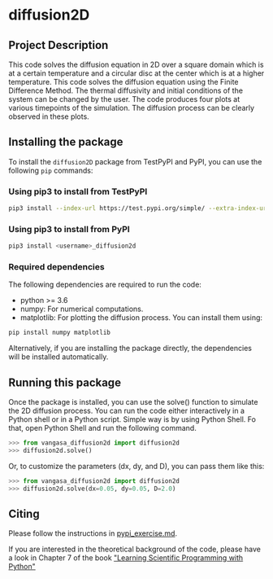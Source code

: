 # diffusion2D

## Project Description
This code solves the diffusion equation in 2D over a square domain which is at a certain temperature and a circular disc at the center which is at a higher temperature. This code solves the diffusion equation using the Finite Difference Method. The thermal diffusivity and initial conditions of the system can be changed by the user. The code produces four plots at various timepoints of the simulation. The diffusion process can be clearly observed in these plots.

## Installing the package
To install the `diffusion2D` package from TestPyPI and PyPI, you can use the following `pip` commands:

### Using pip3 to install from TestPyPI
```bash
pip3 install --index-url https://test.pypi.org/simple/ --extra-index-url https://pypi.org/simple <username>_diffusion2d
```
### Using pip3 to install from PyPI
```bash
pip3 install <username>_diffusion2d
```

### Required dependencies
The following dependencies are required to run the code:
- python >= 3.6
- numpy: For numerical computations.
- matplotlib: For plotting the diffusion process.
You can install them using:
```bash
pip install numpy matplotlib
```
Alternatively, if you are installing the package directly, the dependencies will be installed automatically.

## Running this package
Once the package is installed, you can use the solve() function to simulate the 2D diffusion process. You can run the code either interactively in a Python shell or in a Python script. Simple way is by using Python Shell. Fo that, open Python Shell and run the following command.
```python
>>> from vangasa_diffusion2d import diffusion2d
>>> diffusion2d.solve()
```

Or, to customize the parameters (dx, dy, and D), you can pass them like this:
```python
>>> from vangasa_diffusion2d import diffusion2d
>>> diffusion2d.solve(dx=0.05, dy=0.05, D=2.0)
```

## Citing
Please follow the instructions in [pypi_exercise.md](https://github.com/Simulation-Software-Engineering/Lecture-Material/blob/main/03_building_and_packaging/pypi_exercise.md).

If you are interested in the theoretical background of the code, please have a look in Chapter 7 of the book ["Learning Scientific Programming with Python"](https://scipython.com/book/chapter-7-matplotlib/examples/the-two-dimensional-diffusion-equation/)
